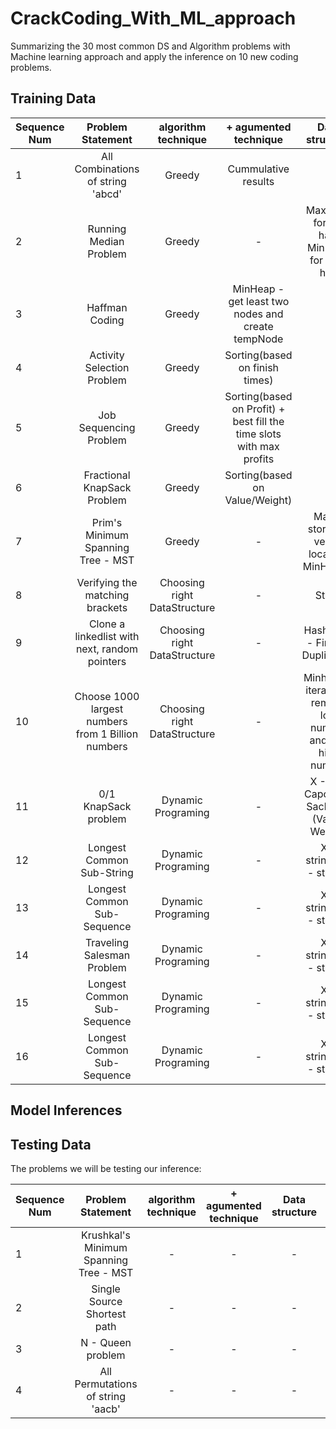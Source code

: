 # CrackCoding_With_ML_approach
Summarizing the 30 most common DS and Algorithm problems with Machine learning approach and apply the inference on 10 new coding problems. 


## Training Data

| Sequence Num| Problem Statement   | algorithm technique | + agumented technique | Data structure | Runtime Complexity | Space Complexity | 
| ------------- |:-------------:|:-------------:| :-------------:| :-------------:| :-------------:| -----:|
| 1| All Combinations of string 'abcd' | Greedy | Cummulative results | - | - | - |
| 2| Running Median Problem | Greedy |- |MaxHeap for left half, MinHeap for right half | - | - |
| 3| Haffman Coding | Greedy| MinHeap - get least two nodes and create tempNode | - | - |
| 4| Activity Selection Problem | Greedy | Sorting(based on finish times) | -  | - | - |
| 5| Job Sequencing Problem | Greedy | Sorting(based on Profit) + best fill the time slots with max profits | -  | - | - |
| 6| Fractional KnapSack Problem | Greedy | Sorting(based on Value/Weight) | -  | - | - |
| 7| Prim's Minimum Spanning Tree - MST | Greedy | - | Map - store the vertex location, MinHeap -  | - | - |
| 8| Verifying the matching brackets | Choosing right DataStructure |-| Stack | - | - |
| 9| Clone a linkedlist with next, random pointers | Choosing right DataStructure |-| HashTable - Finding Duplication | - | - |
| 10| Choose 1000 largest numbers from 1 Billion numbers| Choosing right DataStructure |-| Minheap - iteratively remove low number and add high number | - | - |
| 11| 0/1 KnapSack problem | Dynamic Programing | - | X - 0 to Capcity of Sack, Y - (Value, Weight)  | - | - |
| 12| Longest Common Sub-String | Dynamic Programing | - | X - stringA, Y - stringB | - | - |
| 13| Longest Common Sub-Sequence | Dynamic Programing | - | X - stringA, Y - stringB | - | - |
| 14| Traveling Salesman Problem| Dynamic Programing | - | X - stringA, Y - stringB | - | - |
| 15| Longest Common Sub-Sequence | Dynamic Programing | - | X - stringA, Y - stringB | - | - |
| 16| Longest Common Sub-Sequence | Dynamic Programing | - | X - stringA, Y - stringB | - | - |


## Model Inferences


## Testing Data

The problems we will be testing our inference:

| Sequence Num| Problem Statement   | algorithm technique | + agumented technique | Data structure | Runtime Complexity | Space Complexity | 
| ------------- |:-------------:|:-------------:| :-------------:| :-------------:| :-------------:| -----:|
| 1| Krushkal's Minimum Spanning Tree - MST | - | - | - | - | - |
| 2| Single Source Shortest path | - | - | - | - | - |
| 3| N - Queen problem | - | - | - | - | - |
| 4| All Permutations of string 'aacb' | - | - | - | - | - |


